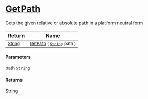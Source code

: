 # [GetPath](./IOExtensions-100663401.md)

Gets the given relative or absolute path in a platform neutral form

| Return | Name | 
| --- | --- | 
| <sub>[String](https://docs.microsoft.com/en-us/dotnet/api/System.String)</sub>| <sub>[GetPath](./IOExtensions-100663401.md) ( [`String`](https://docs.microsoft.com/en-us/dotnet/api/System.String) path )</sub>| <br>


#### Parameters
 path  [`String`](https://docs.microsoft.com/en-us/dotnet/api/System.String)
#### Returns
[String](https://docs.microsoft.com/en-us/dotnet/api/System.String)